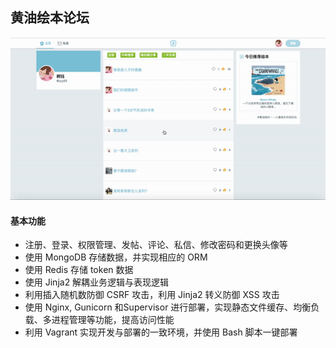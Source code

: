 ## 黄油绘本论坛
![](/static/img/butter.gif)

#### 基本功能
- 注册、登录、权限管理、发帖、评论、私信、修改密码和更换头像等
- 使用 MongoDB 存储数据，并实现相应的 ORM 
- 使用 Redis 存储 token 数据
- 使用 Jinja2 解耦业务逻辑与表现逻辑
- 利用插入随机数防御 CSRF 攻击，利用 Jinja2 转义防御 XSS 攻击
- 使用 Nginx, Gunicorn 和Supervisor 进行部署，实现静态文件缓存、均衡负载、多进程管理等功能，提高访问性能
- 利用 Vagrant 实现开发与部署的一致环境，并使用 Bash 脚本一键部署
